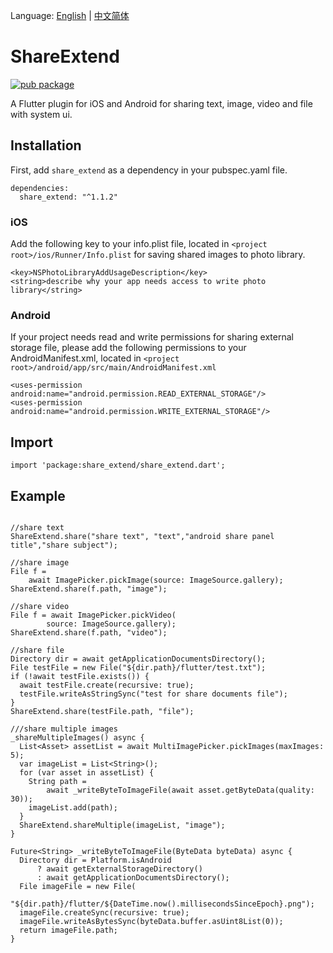 Language: [English](https://github.com/zhouteng0217/ShareExtend/blob/master/README-en.md) | [中文简体](https://github.com/zhouteng0217/ShareExtend/blob/master/README.md)

# ShareExtend

[![pub package](https://img.shields.io/pub/v/share_extend.svg)](https://pub.dartlang.org/packages/share_extend)

A Flutter plugin for iOS and Android for sharing text, image, video and file with system ui. 

## Installation

First, add `share_extend` as a dependency in your pubspec.yaml file.

```
dependencies:
  share_extend: "^1.1.2"
```

### iOS

Add the following key to your info.plist file, located in `<project root>/ios/Runner/Info.plist` for saving shared images to photo library.

```
<key>NSPhotoLibraryAddUsageDescription</key>
<string>describe why your app needs access to write photo library</string>
```

### Android

If your project needs read and write permissions for sharing external storage file, please add the following permissions to your AndroidManifest.xml, located in `<project root>/android/app/src/main/AndroidManifest.xml`

```
<uses-permission android:name="android.permission.READ_EXTERNAL_STORAGE"/>
<uses-permission android:name="android.permission.WRITE_EXTERNAL_STORAGE"/>
```

## Import

```
import 'package:share_extend/share_extend.dart';
```


## Example

```

//share text
ShareExtend.share("share text", "text","android share panel title","share subject");

//share image
File f =
    await ImagePicker.pickImage(source: ImageSource.gallery);
ShareExtend.share(f.path, "image");

//share video
File f = await ImagePicker.pickVideo(
        source: ImageSource.gallery);
ShareExtend.share(f.path, "video");

//share file
Directory dir = await getApplicationDocumentsDirectory();
File testFile = new File("${dir.path}/flutter/test.txt");
if (!await testFile.exists()) {
  await testFile.create(recursive: true);
  testFile.writeAsStringSync("test for share documents file");
}
ShareExtend.share(testFile.path, "file");

///share multiple images
_shareMultipleImages() async {
  List<Asset> assetList = await MultiImagePicker.pickImages(maxImages: 5);
  var imageList = List<String>();
  for (var asset in assetList) {
    String path =
        await _writeByteToImageFile(await asset.getByteData(quality: 30));
    imageList.add(path);
  }
  ShareExtend.shareMultiple(imageList, "image");
}

Future<String> _writeByteToImageFile(ByteData byteData) async {
  Directory dir = Platform.isAndroid
      ? await getExternalStorageDirectory()
      : await getApplicationDocumentsDirectory();
  File imageFile = new File(
      "${dir.path}/flutter/${DateTime.now().millisecondsSinceEpoch}.png");
  imageFile.createSync(recursive: true);
  imageFile.writeAsBytesSync(byteData.buffer.asUint8List(0));
  return imageFile.path;
}

```